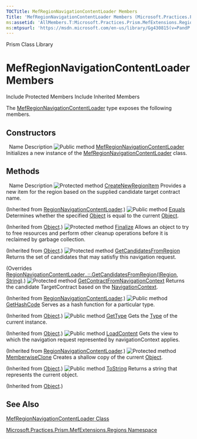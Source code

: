 ```yaml
---
TOCTitle: MefRegionNavigationContentLoader Members
Title: 'MefRegionNavigationContentLoader Members (Microsoft.Practices.Prism.MefExtensions.Regions)'
ms:assetid: 'AllMembers.T:Microsoft.Practices.Prism.MefExtensions.Regions.MefRegionNavigationContentLoader'
ms:mtpsurl: 'https://msdn.microsoft.com/en-us/library/Gg430815(v=PandP.50)'
---
```


Prism Class Library

MefRegionNavigationContentLoader Members
========================================

Include Protected Members
Include Inherited Members

The [MefRegionNavigationContentLoader](https://msdn.microsoft.com/t:microsoft.practices.prism.mefextensions.regions.mefregionnavigationcontentloader) type exposes the following members.

Constructors
------------

<span id="constructorTableToggle"></span>
 
Name
Description
![](https://msdn.microsoft.com/en-us/Gg430815.pubmethod(en-us,PandP.50).gif "Public method")
[MefRegionNavigationContentLoader](https://msdn.microsoft.com/m:microsoft.practices.prism.mefextensions.regions.mefregionnavigationcontentloader.)
Initializes a new instance of the [MefRegionNavigationContentLoader](https://msdn.microsoft.com/t:microsoft.practices.prism.mefextensions.regions.mefregionnavigationcontentloader) class.

Methods
-------

<span id="methodTableToggle"></span>
 
Name
Description
![](https://msdn.microsoft.com/en-us/Gg430815.protmethod(en-us,PandP.50).gif "Protected method")
[CreateNewRegionItem](https://msdn.microsoft.com/m:microsoft.practices.prism.regions.regionnavigationcontentloader.createnewregionitem(system.string))
Provides a new item for the region based on the supplied candidate target contract name.

(Inherited from [RegionNavigationContentLoader](https://msdn.microsoft.com/t:microsoft.practices.prism.regions.regionnavigationcontentloader).)
![](https://msdn.microsoft.com/en-us/Gg430815.pubmethod(en-us,PandP.50).gif "Public method")
[Equals](http://msdn2.microsoft.com/en-us/library/bsc2ak47)
Determines whether the specified [Object](http://msdn2.microsoft.com/en-us/library/e5kfa45b) is equal to the current [Object](http://msdn2.microsoft.com/en-us/library/e5kfa45b).

(Inherited from [Object](http://msdn2.microsoft.com/en-us/library/e5kfa45b).)
![](https://msdn.microsoft.com/en-us/Gg430815.protmethod(en-us,PandP.50).gif "Protected method")
[Finalize](http://msdn2.microsoft.com/en-us/library/4k87zsw7)
Allows an object to try to free resources and perform other cleanup operations before it is reclaimed by garbage collection.

(Inherited from [Object](http://msdn2.microsoft.com/en-us/library/e5kfa45b).)
![](https://msdn.microsoft.com/en-us/Gg430815.protmethod(en-us,PandP.50).gif "Protected method")
[GetCandidatesFromRegion](https://msdn.microsoft.com/m:microsoft.practices.prism.mefextensions.regions.mefregionnavigationcontentloader.getcandidatesfromregion(microsoft.practices.prism.regions.iregion%2csystem.string))
Returns the set of candidates that may satisfiy this navigation request.

(Overrides [RegionNavigationContentLoader..::.GetCandidatesFromRegion(IRegion, String)](https://msdn.microsoft.com/m:microsoft.practices.prism.regions.regionnavigationcontentloader.getcandidatesfromregion(microsoft.practices.prism.regions.iregion%2csystem.string)).)
![](https://msdn.microsoft.com/en-us/Gg430815.protmethod(en-us,PandP.50).gif "Protected method")
[GetContractFromNavigationContext](https://msdn.microsoft.com/m:microsoft.practices.prism.regions.regionnavigationcontentloader.getcontractfromnavigationcontext(microsoft.practices.prism.regions.navigationcontext))
Returns the candidate TargetContract based on the [NavigationContext](https://msdn.microsoft.com/t:microsoft.practices.prism.regions.navigationcontext).

(Inherited from [RegionNavigationContentLoader](https://msdn.microsoft.com/t:microsoft.practices.prism.regions.regionnavigationcontentloader).)
![](https://msdn.microsoft.com/en-us/Gg430815.pubmethod(en-us,PandP.50).gif "Public method")
[GetHashCode](http://msdn2.microsoft.com/en-us/library/zdee4b3y)
Serves as a hash function for a particular type.

(Inherited from [Object](http://msdn2.microsoft.com/en-us/library/e5kfa45b).)
![](https://msdn.microsoft.com/en-us/Gg430815.pubmethod(en-us,PandP.50).gif "Public method")
[GetType](http://msdn2.microsoft.com/en-us/library/dfwy45w9)
Gets the [Type](http://msdn2.microsoft.com/en-us/library/42892f65) of the current instance.

(Inherited from [Object](http://msdn2.microsoft.com/en-us/library/e5kfa45b).)
![](https://msdn.microsoft.com/en-us/Gg430815.pubmethod(en-us,PandP.50).gif "Public method")
[LoadContent](https://msdn.microsoft.com/m:microsoft.practices.prism.regions.regionnavigationcontentloader.loadcontent(microsoft.practices.prism.regions.iregion%2cmicrosoft.practices.prism.regions.navigationcontext))
Gets the view to which the navigation request represented by navigationContext applies.

(Inherited from [RegionNavigationContentLoader](https://msdn.microsoft.com/t:microsoft.practices.prism.regions.regionnavigationcontentloader).)
![](https://msdn.microsoft.com/en-us/Gg430815.protmethod(en-us,PandP.50).gif "Protected method")
[MemberwiseClone](http://msdn2.microsoft.com/en-us/library/57ctke0a)
Creates a shallow copy of the current [Object](http://msdn2.microsoft.com/en-us/library/e5kfa45b).

(Inherited from [Object](http://msdn2.microsoft.com/en-us/library/e5kfa45b).)
![](https://msdn.microsoft.com/en-us/Gg430815.pubmethod(en-us,PandP.50).gif "Public method")
[ToString](http://msdn2.microsoft.com/en-us/library/7bxwbwt2)
Returns a string that represents the current object.

(Inherited from [Object](http://msdn2.microsoft.com/en-us/library/e5kfa45b).)

See Also
--------

<span id="seeAlsoToggle"></span>
[MefRegionNavigationContentLoader Class](https://msdn.microsoft.com/t:microsoft.practices.prism.mefextensions.regions.mefregionnavigationcontentloader)

[Microsoft.Practices.Prism.MefExtensions.Regions Namespace](https://msdn.microsoft.com/n:microsoft.practices.prism.mefextensions.regions)
